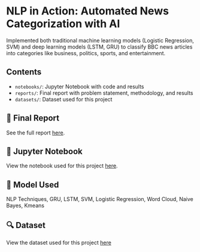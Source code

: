 # NLP in Action: Automated News Categorization with AI 

Implemented both traditional machine learning models (Logistic Regression, SVM) and deep learning models (LSTM, GRU) to 
classify BBC news articles into categories like business, politics, sports, and entertainment. 

## Contents
- `notebooks/`: Jupyter Notebook with code and results
- `reports/`: Final report with problem statement, methodology, and results
- `datasets/`: Dataset used for this project

## 📄 Final Report
See the full report [here](reports/BBC_NLP_Classification.pdf).

## 📓 Jupyter Notebook
View the notebook used for this project [here](notebooks/NLP_BBC_Text_Classification.ipynb).

## 🧠 Model Used
NLP Techniques, GRU, LSTM, SVM, Logistic Regression, Word Cloud, Naive Bayes, Kmeans

## 🔍 Dataset
View the dataset used for this project [here](dataset/bbc-text.csv)
